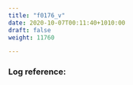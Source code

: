 ```yaml
---
title: "f0176_v"
date: 2020-10-07T00:11:40+1010:00
draft: false
weight: 11760

---
```


### Log reference: <no value>

```
